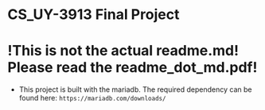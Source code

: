 # CS_UY-3913 Final Project
# !This is not the actual readme.md! Please read the readme_dot_md.pdf!
* This project is built with the mariadb. The required dependency can be found here:
  ```https://mariadb.com/downloads/```
